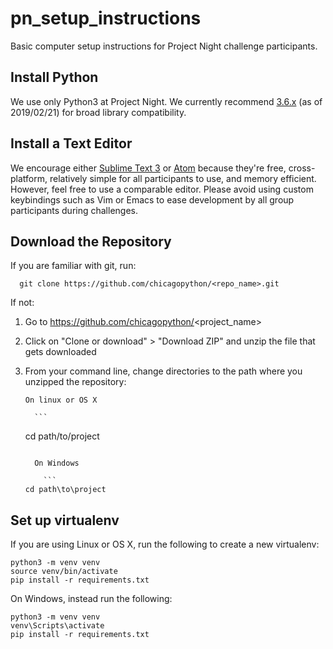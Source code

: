 # pn_setup_instructions
Basic computer setup instructions for Project Night challenge participants.

## Install Python
We use only Python3 at Project Night. We currently recommend [3.6.x](https://www.python.org/downloads/release/python-368/) (as of 2019/02/21) for broad library compatibility.

## Install a Text Editor
We encourage either [Sublime Text 3](https://www.sublimetext.com/3) or [Atom](https://atom.io/) because they're free, cross-platform, relatively simple for all participants to use, and memory efficient. However, feel free to use a comparable editor. Please avoid using custom keybindings such as Vim or Emacs to ease development by all group participants during challenges.

## Download the Repository
If you are familiar with git, run:
```
  git clone https://github.com/chicagopython/<repo_name>.git
```
If not:
 1. Go to https://github.com/chicagopython/<project_name>
 2. Click on "Clone or download" > "Download ZIP" and unzip the file that gets downloaded
 3. From your command line, change directories to the path where you unzipped the repository:

		On linux or OS X

		  ```
      cd path/to/project
      ```
		
		On Windows

		  ```
      cd path\to\project
      ```


## Set up virtualenv
If you are using Linux or OS X, run the following to create a new virtualenv:
```
python3 -m venv venv
source venv/bin/activate
pip install -r requirements.txt
```
On Windows, instead run the following:
```
python3 -m venv venv
venv\Scripts\activate
pip install -r requirements.txt
```
